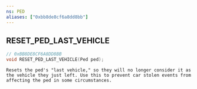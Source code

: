 ```yaml
---
ns: PED
aliases: ["0xbb8de8cf6a8dd8bb"]
---
```

## RESET_PED_LAST_VEHICLE

```c
// 0xBB8DE8CF6A8DD8BB
void RESET_PED_LAST_VEHICLE(Ped ped);
```

```
Resets the ped's "last vehicle," so they will no longer consider it as the vehicle they just left. Use this to prevent car stolen events from affecting the ped in some circumstances.
```
